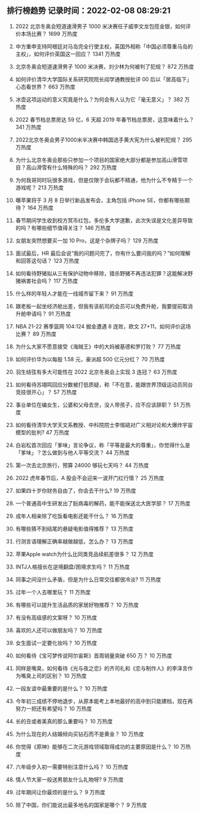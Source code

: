 
## 排行榜趋势 记录时间：2022-02-08 08:29:21
  
  1. 2022 北京冬奥会短道速滑男子 1000 米决赛任子威李文龙包揽金银，如何评价本场比赛？ 1699 万热度
    
  2. 中方重申支持阿根廷对马岛完全行使主权，英国外相称「中国必须尊重马岛的主权」，如何评价英国这一回应？ 1341 万热度
    
  3. 北京冬奥会短道速滑男子 1000 米决赛，刘少林为何被判了犯规？ 872 万热度
    
  4. 如何评价清华大学国际关系研究院院长阎学通教授批评 00 后以「居高临下」心态看世界？ 663 万热度
    
  5. 冰壶这项运动的意义究竟是什么？为何会有人认为它「毫无意义」？ 382 万热度
    
  6. 2022 春节档总票房达 59 亿，6 天超 2019 年春节档总票房，这意味着什么？ 341 万热度
    
  7. 2022北京冬奥会男子1000米半决赛中韩国选手黄大宪为什么被判犯规？ 295 万热度
    
  8. 为什么北京冬奥会那些只参加一个项目的国家绝大部分都是参加高山滑雪项目？高山滑雪有什么特殊的吗？ 292 万热度
    
  9. 为何我哥同时玩很多游戏，但是仅限于会玩都不精通，他为什么不专精于一个游戏呢？ 213 万热度
    
  10. 曝苹果将于 3 月 8 日举行新品发布会，主角包括 iPhone SE，你都有哪些期待？ 164 万热度
    
  11. 春节期间学生收到校方冥币红包，多伦多大学道歉，此次失误是文化差异导致的吗？有哪些细节值得关注？ 146 万热度
    
  12. 女朋友突然想要买一加 10 Pro，这是个杂牌子吗？ 129 万热度
    
  13. 面试最后，HR 最后会说“我的问题问完了，你有什么要问我的吗？”如何理解和回答这句话？ 123 万热度
    
  14. 如何看待野猪拟从三有保护动物中移除，猎杀野猪不再违法犯罪？这能解决野猪祸害社会吗？ 117 万热度
    
  15. 什么样的年轻人才能在一线城市留下来？ 91 万热度
    
  16. 跟老板一起坐经济舱出差，但我有该航司的会员可以免费升舱，我要提前取消升舱申请吗？ 91 万热度
    
  17. NBA 21-22 赛季篮网 104:124 掘金遭遇 8 连败，欧文 27+11，如何评价这场比赛？ 89 万热度
    
  18. 为什么大家不愿意接受《海贼王》中的大妈被基德和罗打败？ 77 万热度
    
  19. 如何评价华为以每股 1.58 元，豪派超 500 亿元分红？ 70 万热度
    
  20. 羽生结弦有多大可能性在 2022 北京冬奥会上实现 3 连冠？ 63 万热度
    
  21. 如何看待苏翊鸣回应分数被打低质疑，称「不在意，能跟世界顶级运动员同台竞技很开心」？ 57 万热度
    
  22. 事业单位在编女生，公婆和父母去世，没人带孩子，应不应该辞职？ 51 万热度
    
  23. 如何看待清华大学天文系教授、中科院院士李惕碚对广义相对论和大爆炸宇宙模型的批判? 47 万热度
    
  24. 白岩松首次回应「爹味」言论争议，称「平等是最大的尊重」，你觉得什么是「爹味」？怎么做到与他人平等交流？ 44 万热度
    
  25. 第一次去北京旅行，预算 24000 够玩七天吗？ 44 万热度
    
  26. 2022 虎年春节后，A 股会不会迎来一波开门红行情？ 25 万热度
    
  27. 如果四十岁你财务自由了，你会去干什么? 19 万热度
    
  28. 一个普通高中生研发出了朊病毒的解药，能不能保送北大医学部？ 17 万热度
    
  29. 成年人相亲除了吃饭看电影还能干什么？ 16 万热度
    
  30. 有哪些猜不到结尾的悬疑电影值得推荐？ 13 万热度
    
  31. 行测言语理解正确率越做越低，怎么办？ 13 万热度
    
  32. 苹果Apple watch为什么比同类竞品续航差很多？ 12 万热度
    
  33. INTJ人格擅长在逆境翻盘/困境求生吗？ 11 万热度
    
  34. 同事之间没什么矛盾，但是为什么日常交往都很冷淡? 11 万热度
    
  35. 过年一个人去哪里玩？ 11 万热度
    
  36. 有哪些可以提升生活品质的家居好物推荐？ 10 万热度
    
  37. 有没有高级感的文案呀？ 10 万热度
    
  38. 喜欢的人还可以做朋友吗？ 10 万热度
    
  39. 女生面试一定要化妆吗？ 10 万热度
    
  40. 如何看待《宝可梦传说阿尔宙斯》首周销量突破 650 万？ 10 万热度
    
  41. 同样是嘴臭，如何看待《光与夜之恋》的齐司礼和《恋与制作人》的李泽言作为嘴臭上司的区别？ 10 万热度
    
  42. 一段友谊中最重要的是什么？ 10 万热度
    
  43. 今年初三成绩不停地退步，从原本能考上本地最好的高中到只能建档，现在再努力一把还有希望吗？ 10 万热度
    
  44. 长的丑或者美真的那么重要吗？ 10 万热度
    
  45. 为什么现在的人结婚倾向买钻石而不是黄金？ 10 万热度
    
  46. 你觉得《原神》能够在二次元游戏领域取得成功的主要原因是什么？ 10 万热度
    
  47. 六年级步入初一需要特别注意什么吗？ 10 万热度
    
  48. 情人节大家一般送男朋友什么礼物呀? 9 万热度
    
  49. 过年期间让你最烦的是什么？ 9 万热度
    
  50. 除了中国，你们能说出最多地名的国家是哪个？ 9 万热度
    